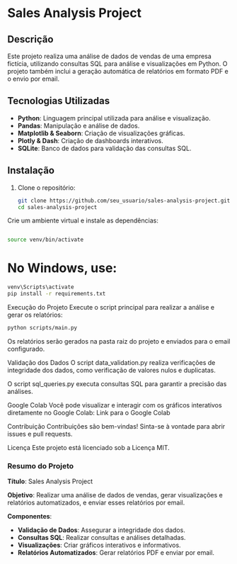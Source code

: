 # Sales Analysis Project

## Descrição
Este projeto realiza uma análise de dados de vendas de uma empresa fictícia, utilizando consultas SQL para análise e visualizações em Python. O projeto também inclui a geração automática de relatórios em formato PDF e o envio por email.

## Tecnologias Utilizadas
- **Python**: Linguagem principal utilizada para análise e visualização.
- **Pandas**: Manipulação e análise de dados.
- **Matplotlib & Seaborn**: Criação de visualizações gráficas.
- **Plotly & Dash**: Criação de dashboards interativos.
- **SQLite**: Banco de dados para validação das consultas SQL.


## Instalação
1. Clone o repositório:
   ```bash
   git clone https://github.com/seu_usuario/sales-analysis-project.git
   cd sales-analysis-project
Crie um ambiente virtual e instale as dependências:

   ```bash

source venv/bin/activate
   ```
 
# No Windows, use: 
   ```bash
venv\Scripts\activate
pip install -r requirements.txt
   ```

Execução do Projeto
Execute o script principal para realizar a análise e gerar os relatórios:

   ```bash
python scripts/main.py
   ```
Os relatórios serão gerados na pasta raiz do projeto e enviados para o email configurado.

Validação dos Dados
O script data_validation.py realiza verificações de integridade dos dados, como verificação de valores nulos e duplicatas.

O script sql_queries.py executa consultas SQL para garantir a precisão das análises.

Google Colab
Você pode visualizar e interagir com os gráficos interativos diretamente no Google Colab: Link para o Google Colab

Contribuição
Contribuições são bem-vindas! Sinta-se à vontade para abrir issues e pull requests.

Licença
Este projeto está licenciado sob a Licença MIT.


### Resumo do Projeto

**Título**: Sales Analysis Project

**Objetivo**: Realizar uma análise de dados de vendas, gerar visualizações e relatórios automatizados, e enviar esses relatórios por email.

**Componentes**:
- **Validação de Dados**: Assegurar a integridade dos dados.
- **Consultas SQL**: Realizar consultas e análises detalhadas.
- **Visualizações**: Criar gráficos interativos e informativos.
- **Relatórios Automatizados**: Gerar relatórios PDF e enviar por email.

